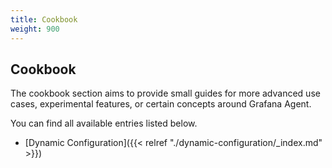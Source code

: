 ```yaml
---
title: Cookbook
weight: 900
---
```


## Cookbook 

The cookbook section aims to provide small guides for more advanced use cases, experimental features, or certain concepts around Grafana Agent.

You can find all available entries listed below.

* [Dynamic Configuration]({{< relref "./dynamic-configuration/_index.md" >}})


